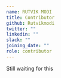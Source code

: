 ```yaml
---
name: RUTVIK MODI
title: Contributor
github: Rutvikmodi
twitter: ""
linkedin: ""
slack: ""
joining_date: ""
role: contributor
---
```


Still waiting for this
